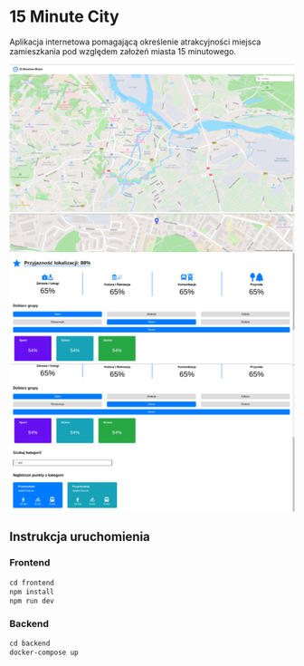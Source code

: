 # 15 Minute City

Aplikacja internetowa pomagającą określenie atrakcyjności miejsca zamieszkania pod względem założeń miasta 15 minutowego.

![image1](https://github.com/Trzcin/HackatonFooBar/blob/main/docs/image1.png?raw=true)
![image2](https://github.com/Trzcin/HackatonFooBar/blob/main/docs/image2.png?raw=true)
![image3](https://github.com/Trzcin/HackatonFooBar/blob/main/docs/image3.png?raw=true)

## Instrukcja uruchomienia

### Frontend

```
cd frontend
npm install
npm run dev
```

### Backend

```
cd backend
docker-compose up
```
